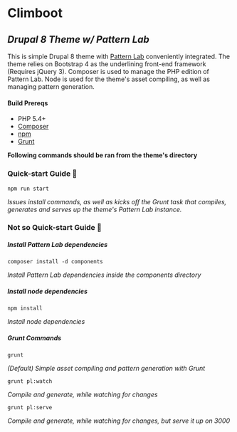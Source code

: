 # Climboot
## *Drupal 8 Theme w/ Pattern Lab*

This is simple Drupal 8 theme with [Pattern Lab](http://patternlab.io) conveniently integrated. The theme relies on Bootstrap 4 as the underlining front-end framework (Requires jQuery 3). Composer is used to manage the PHP edition of Pattern Lab. Node is used for the theme's asset compiling, as well as managing pattern generation.

#### Build Prereqs
- PHP 5.4+
- [Composer](https://getcomposer.org/doc/00-intro.md)
- [npm](http://blog.npmjs.org/post/85484771375/how-to-install-npm)
- [Grunt](http://gruntjs.com/getting-started)

**Following commands should be ran from the theme's directory**

### Quick-start Guide :rocket:

`npm run start`

_Issues install commands, as well as kicks off the Grunt task that compiles, generates and serves up the theme's Pattern Lab instance._

### Not so Quick-start Guide :bullettrain_side:

##### Install Pattern Lab dependencies
`composer install -d components`

_Install Pattern Lab dependencies inside the components directory_

##### Install node dependencies

`npm install`

_Install node dependencies_

##### Grunt Commands

`grunt`

_(Default) Simple asset compiling and pattern generation with Grunt_

`grunt pl:watch`

_Compile and generate, while watching for changes_

`grunt pl:serve`

_Compile and generate, while watching for changes, but serve it up on 3000_
